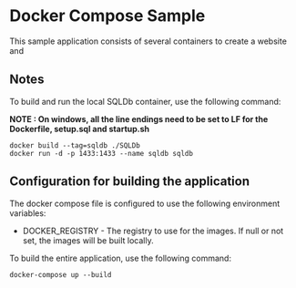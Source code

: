 # Docker Compose Sample

This sample application consists of several containers to create a website and 

## Notes

To build and run the local SQLDb container, use the following command:

 **NOTE : On windows, all the line endings need to be set to LF for the Dockerfile, setup.sql and startup.sh**

    docker build --tag=sqldb ./SQLDb
    docker run -d -p 1433:1433 --name sqldb sqldb    


## Configuration for building the application

The docker compose file is configured to use the following environment variables:

- DOCKER_REGISTRY - The registry to use for the images. If null or not set, the images will be built locally.

To build the entire application, use the following command:

    docker-compose up --build
